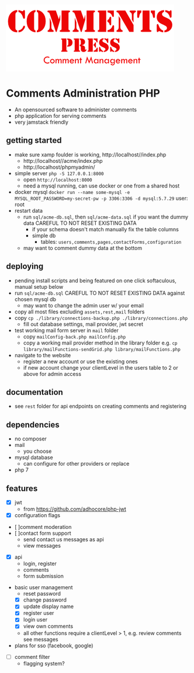 ![Logo](./images/site/logo.png)

# Comments Administration PHP
* An opensourced software to administer comments
* php application for serving comments
* very jamstack friendly

## getting started
* make sure xamp foulder is working, http://localhost//index.php
  * http://localhost//acme/index.php
  * http://localhost/phpmyadmin/
* simple server `php -S 127.0.0.1:8000`
  * open `http://localhost:8000`
  * need a mysql running, can use docker or one from a shared host
* docker mysql
 `docker run --name some-mysql -e MYSQL_ROOT_PASSWORD=my-secret-pw -p 3306:3306 -d mysql:5.7.29` user: root
* restart data
  * run `sql/acme-db.sql`, then `sql/acme-data.sql` if you want the dummy data CAREFUL TO NOT RESET EXISTING DATA
     * if your schema doesn't match manually fix the table columns
     * simple db
       * tables: `users,comments,pages,contactForms,configuration`
  * may want to comment dummy data at the bottom

## deploying
* pending install scripts and being featured on one click softaculous, manual setup below
* run `sql/acme-db.sql` CAREFUL TO NOT RESET EXISTING DATA against chosen mysql db
  * may want to change the admin user w/ your email
* copy all most files excluding `assets,rest,mail` folders
* copy `cp ./library/connections-backup.php ./library/connections.php`
  * fill out database settings, mail provider, jwt secret
* test working mail form server in `mail` folder
  * copy `mailConfig-back.php mailConfig.php`
  * copy a working mail provider method in the library folder e.g. `cp library/mailFunctions-sendGrid.php library/mailFunctions.php`
* navigate to the website
  * register a new account or use the existing ones
  * if new account change your clientLevel in the users table to 2 or above for admin access

## documentation
* see `rest` folder for api endpoints on creating comments and registering

## dependencies
* no composer
* mail
  * you choose
* mysql database
  * can configure for other providers or replace
* php 7


## features
* [x] jwt
  * from https://github.com/adhocore/php-jwt
* [x] configuration flags
* [ ]comment moderation
* [ ]contact form support
  * send contact us messages as api
  * view messages
* [x] api
  * login, register
  * comments
  * form submission
* basic user management
  * reset password
  * [x] change password
  * [x] update display name
  * [x] register user
  * [x] login user
  * [x] view own comments
  * all other functions require a clientLevel > 1, e.g. review comments see messages
* plans for sso (facebook, google)
* [ ] comment filter
  * flagging system?
